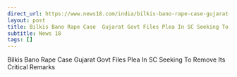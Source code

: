 ```yaml
---
direct_url: https://www.news18.com/india/bilkis-bano-rape-case-gujarat-govt-files-plea-in-sc-seeking-to-remove-its-critical-remarks-8777871.html
layout: post
title: Bilkis Bano Rape Case  Gujarat Govt Files Plea In SC Seeking To Remove Its Critical Remarks
subtitle: News 18
tags: []
---
```


Bilkis Bano Rape Case  Gujarat Govt Files Plea In SC Seeking To Remove Its Critical Remarks
